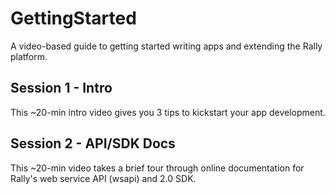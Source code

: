GettingStarted
==============

A video-based guide to getting started writing apps and extending the Rally platform.

Session 1 - Intro
-----------------
This ~20-min intro video gives you 3 tips to kickstart your app development.

Session 2 - API/SDK Docs
------------------------
This ~20-min video takes a brief tour through online documentation for Rally's web service API (wsapi) and 2.0 SDK.

